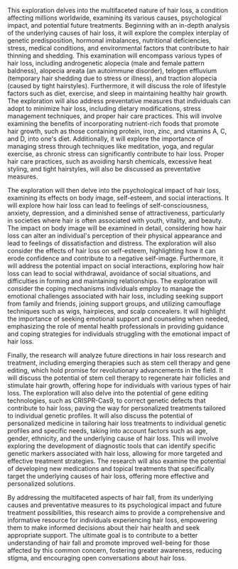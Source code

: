 This exploration delves into the multifaceted nature of hair loss, a condition affecting millions worldwide, examining its various causes, psychological impact, and potential future treatments.  Beginning with an in-depth analysis of the underlying causes of hair loss, it will explore the complex interplay of genetic predisposition, hormonal imbalances, nutritional deficiencies, stress, medical conditions, and environmental factors that contribute to hair thinning and shedding.  This examination will encompass various types of hair loss, including androgenetic alopecia (male and female pattern baldness), alopecia areata (an autoimmune disorder), telogen effluvium (temporary hair shedding due to stress or illness), and traction alopecia (caused by tight hairstyles).  Furthermore, it will discuss the role of lifestyle factors such as diet, exercise, and sleep in maintaining healthy hair growth.  The exploration will also address preventative measures that individuals can adopt to minimize hair loss, including dietary modifications, stress management techniques, and proper hair care practices.  This will involve examining the benefits of incorporating nutrient-rich foods that promote hair growth, such as those containing protein, iron, zinc, and vitamins A, C, and D, into one's diet.  Additionally, it will explore the importance of managing stress through techniques like meditation, yoga, and regular exercise, as chronic stress can significantly contribute to hair loss.  Proper hair care practices, such as avoiding harsh chemicals, excessive heat styling, and tight hairstyles, will also be discussed as preventative measures.

The exploration will then delve into the psychological impact of hair loss, examining its effects on body image, self-esteem, and social interactions.  It will explore how hair loss can lead to feelings of self-consciousness, anxiety, depression, and a diminished sense of attractiveness, particularly in societies where hair is often associated with youth, vitality, and beauty.  The impact on body image will be examined in detail, considering how hair loss can alter an individual's perception of their physical appearance and lead to feelings of dissatisfaction and distress.  The exploration will also consider the effects of hair loss on self-esteem, highlighting how it can erode confidence and contribute to a negative self-image.  Furthermore, it will address the potential impact on social interactions, exploring how hair loss can lead to social withdrawal, avoidance of social situations, and difficulties in forming and maintaining relationships.  The exploration will consider the coping mechanisms individuals employ to manage the emotional challenges associated with hair loss, including seeking support from family and friends, joining support groups, and utilizing camouflage techniques such as wigs, hairpieces, and scalp concealers.  It will highlight the importance of seeking emotional support and counseling when needed, emphasizing the role of mental health professionals in providing guidance and coping strategies for individuals struggling with the emotional impact of hair loss.

Finally, the research will analyze future directions in hair loss research and treatment, including emerging therapies such as stem cell therapy and gene editing, which hold promise for revolutionary advancements in the field.  It will discuss the potential of stem cell therapy to regenerate hair follicles and stimulate hair growth, offering hope for individuals with various types of hair loss.  The exploration will also delve into the potential of gene editing technologies, such as CRISPR-Cas9, to correct genetic defects that contribute to hair loss, paving the way for personalized treatments tailored to individual genetic profiles.  It will also discuss the potential of personalized medicine in tailoring hair loss treatments to individual genetic profiles and specific needs, taking into account factors such as age, gender, ethnicity, and the underlying cause of hair loss.  This will involve exploring the development of diagnostic tools that can identify specific genetic markers associated with hair loss, allowing for more targeted and effective treatment strategies.  The research will also examine the potential of developing new medications and topical treatments that specifically target the underlying causes of hair loss, offering more effective and personalized solutions.

By addressing the multifaceted aspects of hair fall, from its underlying causes and preventative measures to its psychological impact and future treatment possibilities, this research aims to provide a comprehensive and informative resource for individuals experiencing hair loss, empowering them to make informed decisions about their hair health and seek appropriate support.  The ultimate goal is to contribute to a better understanding of hair fall and promote improved well-being for those affected by this common concern, fostering greater awareness, reducing stigma, and encouraging open conversations about hair loss.